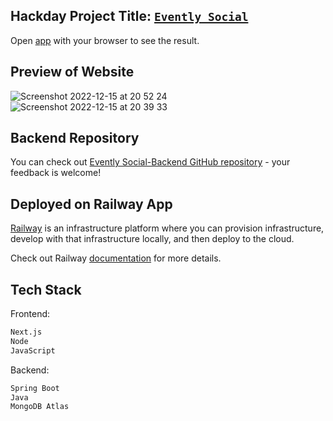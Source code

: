## Hackday Project Title: [`Evently Social`](https://63d005432f6aa213f29a9105--fanciful-alfajores-29b19d.netlify.app/)

Open [app](https://63d005432f6aa213f29a9105--fanciful-alfajores-29b19d.netlify.app/) with your browser to see the result.

## Preview of Website

![Screenshot 2022-12-15 at 20 52 24](https://user-images.githubusercontent.com/52775977/207954109-5bcaa7f2-8602-43a3-af0b-5a7182bdac00.png)
![Screenshot 2022-12-15 at 20 39 33](https://user-images.githubusercontent.com/52775977/207953428-82784397-da9e-48ee-a06d-6e9bed8b4e0b.png)

## Backend Repository

You can check out [Evently Social-Backend GitHub repository](https://github.com/omgshalihin/event-management-backend) - your feedback is welcome!

## Deployed on Railway App

[Railway](https://railway.app/) is an infrastructure platform where you can provision infrastructure, develop with that infrastructure locally, and then deploy to the cloud.

Check out Railway [documentation](https://docs.railway.app/) for more details.

## Tech Stack

Frontend:

```bash
Next.js
Node
JavaScript
```

Backend:

```bash
Spring Boot
Java
MongoDB Atlas
```
